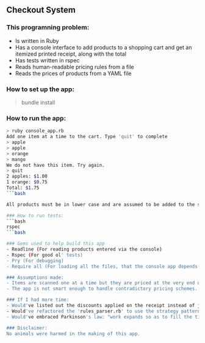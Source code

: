 ## Checkout System

### This programning problem:

- Is written in Ruby
- Has a console interface to add products to a shopping cart and get an itemized printed receipt, along with the total
- Has tests written in rspec
- Reads human-readable pricing rules from a file 
- Reads the prices of products from a YAML file

### How to set up the app:
> bundle install

### How to run the app:
```bash
> ruby console_app.rb
Add one item at a time to the cart. Type 'quit' to complete
> apple
> apple
> orange
> mango
We do not have this item. Try again.
> quit
2 apples: $1.00
1 orange: $0.75
Total: $1.75
```bash

All products must be in lower case and are assumed to be added to the shopping cart one at a time. For example, 'apples' is not a valid product whereas 'apple' is acceptable. If a product that does not exist in the pricing file, then it is not considered valid. Type 'quit' to run the itemized receipt. 

### How to run tests:
```bash
rspec
```bash

### Gems used to help build this app
- Readline (For reading products entered via the console)
- Rspec (For good ol' tests)
- Pry (For debugging)
- Require all (For loading all the files, that the console app depends on, once)

### Assumptions made:
- Items are scanned one at a time but they are priced at the very end of the checkout process (unlike traditional systems that calculate price and running total as items are being scanned)
- The app is not smart enough to handle contradictory pricing schemes. For example, "Buy 3 apples for $1.30" may contradict "Buy 1 apple, get 1 free" for a cart filled with 3 apples. In this case, whichever rule is entered in the pricing rules file first is the one that is used first.

### If I had more time:
- Would've listed out the discounts applied on the receipt instead of just the itemized prices
- Would've refactored the 'rules_parser.rb' to use the strategy pattern so that all the translation of the rules do not happen in a single file, which may expand as more rule types are added
- Would've embraced Parkinson's law: "work expands so as to fill the time available for its completion" :)

### Disclaimer: 
No animals were harmed in the making of this app.

